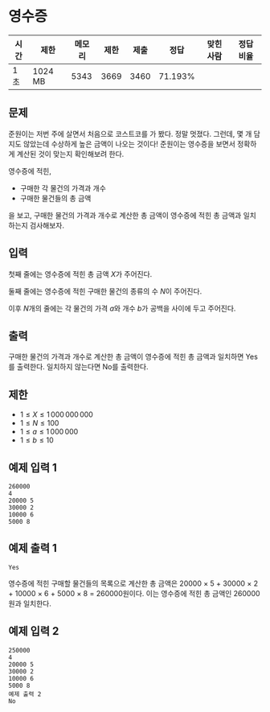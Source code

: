 # 영수증

|시간| 제한	|메모리| 제한	|제출	|정답	|맞힌 사람|	정답 비율
|---|---|---|---|---|---|---|---|
|1 초|	1024 MB|	5343	|3669	|3460	|71.193%|

## 문제
준원이는 저번 주에 살면서 처음으로 코스트코를 가 봤다. 정말 멋졌다. 그런데, 몇 개 담지도 않았는데 수상하게 높은 금액이 나오는 것이다! 준원이는 영수증을 보면서 정확하게 계산된 것이 맞는지 확인해보려 한다.

영수증에 적힌,

- 구매한 각 물건의 가격과 개수
- 구매한 물건들의 총 금액   

을 보고, 구매한 물건의 가격과 개수로 계산한 총 금액이 영수증에 적힌 총 금액과 일치하는지 검사해보자.

## 입력
첫째 줄에는 영수증에 적힌 총 금액 $X$가 주어진다.

둘째 줄에는 영수증에 적힌 구매한 물건의 종류의 수 $N$이 주어진다.

이후 $N$개의 줄에는 각 물건의 가격 $a$와 개수 $b$가 공백을 사이에 두고 주어진다.

## 출력
구매한 물건의 가격과 개수로 계산한 총 금액이 영수증에 적힌 총 금액과 일치하면 Yes를 출력한다. 일치하지 않는다면 No를 출력한다.

## 제한
- $1 ≤ X ≤ 1\,000\,000\,000$
- $1 ≤ N ≤ 100$
- $1 ≤ a ≤ 1\,000\,000$
- $1 ≤ b ≤ 10$

## 예제 입력 1

```
260000
4
20000 5
30000 2
10000 6
5000 8
```

## 예제 출력 1
```
Yes
```
영수증에 적힌 구매할 물건들의 목록으로 계산한 총 금액은 20000 × 5 + 30000 × 2 + 10000 × 6 + 5000 × 8 = 260000원이다. 이는 영수증에 적힌 총 금액인 260000원과 일치한다.

## 예제 입력 2
```
250000
4
20000 5
30000 2
10000 6
5000 8
예제 출력 2
No
```